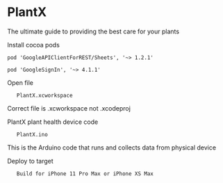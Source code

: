 # PlantX
The ultimate guide to providing the best care for your plants

Install cocoa pods 

    pod 'GoogleAPIClientForREST/Sheets', '~> 1.2.1'
    
    pod 'GoogleSignIn', '~> 4.1.1'

Open file


       PlantX.xcworkspace
Correct file is .xcworkspace not .xcodeproj

PlantX plant health device code
            
       PlantX.ino 	
This is the Arduino code that runs and collects data from physical device

Deploy to target

       Build for iPhone 11 Pro Max or iPhone XS Max
